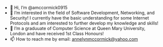 - 👋 Hi, I’m @amccormick0915
- 👀 I’m interested in the field of Software Development, Networking, and Security! I currently have the basic understanding for some Internet Protocols and am interested to further develop my knowledge and skills! 
- 🌱 I’m a graduuate of Computer Science at Queen Mary University, London and have received 1st Class Honours!
- 📫 How to reach me by email: annelynmccormick@yahoo.com 

<!---
amccormick0915/amccormick0915 is a ✨ special ✨ repository because its `README.md` (this file) appears on your GitHub profile.
You can click the Preview link to take a look at your changes.
--->
